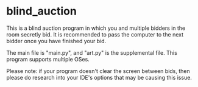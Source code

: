 # blind_auction

This is a blind auction program in which you and multiple bidders in the room secretly bid.
It is recommended to pass the computer to the next bidder once you have finished your bid.

The main file is "main.py", and "art.py" is the supplemental file.
This program supports multiple OSes.

Please note: if your program doesn't clear the screen between bids, then please do research into your IDE's options that may be causing this issue.
